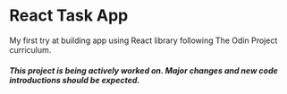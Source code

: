# React Task App

My first try at building app using React library following The Odin Project curriculum.

##### This project is being actively worked on. Major changes and new code introductions should be expected.
